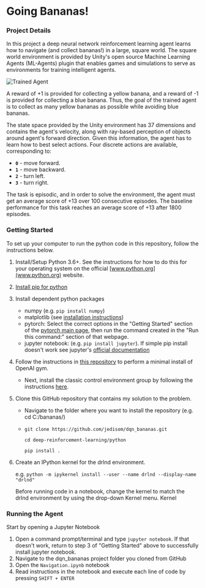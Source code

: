 [//]: # (Image References)
[image1]: https://user-images.githubusercontent.com/10624937/42135619-d90f2f28-7d12-11e8-8823-82b970a54d7e.gif "Trained Agent"

# Going Bananas!

### Project Details

In this project a deep neural network reinforcement learning agent learns how to navigate (and collect bananas!) in a large, square world.  The square world environment is provided by Unity's open source Machine Learning Agents (ML-Agents) plugin that enables games and simulations to serve as environments for training intelligent agents.   

![Trained Agent][image1]

A reward of +1 is provided for collecting a yellow banana, and a reward of -1 is provided for collecting a blue banana.  Thus, the goal of the trained agent is to collect as many yellow bananas as possible while avoiding blue bananas.  

The state space provided by the Unity environment has 37 dimensions and contains the agent's velocity, along with ray-based perception of objects around agent's forward direction.  Given this information, the agent has to learn how to best select actions.  Four discrete actions are available, corresponding to:
- **`0`** - move forward.
- **`1`** - move backward.
- **`2`** - turn left.
- **`3`** - turn right.

The task is episodic, and in order to solve the environment, the agent must get an average score of +13 over 100 consecutive episodes.  The baseline performance for this task reaches an average score of +13 after 1800 episodes.

### Getting Started
To set up your computer to run the python code in this repository, follow the instructions below.

1. Install/Setup Python 3.6+.   See the instructions for how to do this for your operating system on the official [www.python.org](www.python.org) website.

2. [Install pip for python](https://pip.pypa.io/en/stable/installing/)

3. Install dependent python packages
    - numpy (e.g. `pip install numpy`)
    - matplotlib (see [installation instructions](https://matplotlib.org/faq/installing_faq.html))
    - pytorch: Select the correct options in the "Getting Started" section of the [pytorch main page](https://pytorch.org/), then run the command created in the "Run this command:" section of that webpage.
    - jupyter notebook: (e.g. `pip install jupyter`).  If simple pip install doesn't work see jupyter's [official documentation](http://jupyter.org/install)
    
4. Follow the instructions in [this repository](https://github.com/openai/gym) to perform a minimal install of OpenAI gym.

    - Next, install the classic control environment group by following the instructions [here](https://github.com/openai/gym#classic-control).

5. Clone this GitHub repository that contains my solution to the problem.  
    - Navigate to the folder where you want to install the repository (e.g. cd C:/bananas/)

    - `git clone https://github.com/jedisom/dqn_bananas.git`

        `cd deep-reinforcement-learning/python`

        `pip install .`

6. Create an IPython kernel for the drlnd environment.

    e.g. `python -m ipykernel install --user --name drlnd --display-name "drlnd"`

    Before running code in a notebook, change the kernel to match the drlnd environment by using the drop-down Kernel menu.
Kernel

### Running the Agent

Start by opening a Jupyter Notebook
1. Open a command prompt/terminal and type `jupyter notebook`.  If that doesn't work, return to step 3 of "Getting Started" above to successfully install jupyter notebook.
2. Navigate to the dqn_bananas project folder you cloned from GitHub
3. Open the `Navigation.ipynb` notebook
4. Read instructions in the notebook and execute each line of code by pressing `SHIFT + ENTER`
